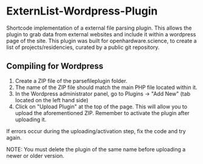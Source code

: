 # ExternList-Wordpress-Plugin
Shortcode implementation of a external file parsing plugin. This allows the plugin to grab data from external websites and include it within a wordpress page of the site. This plugin was built for openhardware.science, to create a list of projects/residencies, curated by a public git repository.

## Compiling for Wordpress
1. Create a ZIP file of the parsefileplugin folder.
2. The name of the ZIP file should match the main PHP file located within it.
3. In the Wordpress administrator panel, go to Plugins -> "Add New" (tab located on the left hand side)
4. Click on "Upload Plugin" at the top of the page. This will allow you to upload the aforementioned ZIP. Remember to activate the plugin after uploading it.

If errors occur during the uploading/activation step, fix the code and try again.

NOTE: You must delete the plugin of the same name before uploading a newer or older version.
